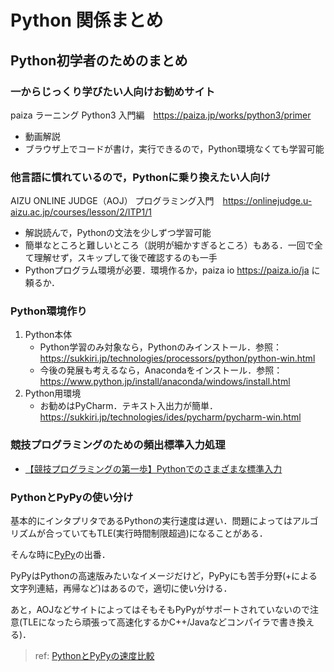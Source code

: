 # Python 関係まとめ

## Python初学者のためのまとめ

### 一からじっくり学びたい人向けお勧めサイト

paiza ラーニング Python3 入門編　https://paiza.jp/works/python3/primer
  * 動画解説
  * ブラウザ上でコードが書け，実行できるので，Python環境なくても学習可能

### 他言語に慣れているので，Pythonに乗り換えたい人向け

AIZU ONLINE JUDGE（AOJ） プログラミング入門　https://onlinejudge.u-aizu.ac.jp/courses/lesson/2/ITP1/1
  * 解説読んで，Pythonの文法を少しずつ学習可能
  * 簡単なところと難しいところ（説明が細かすぎるところ）もある．一回で全て理解せず，スキップして後で確認するのも一手
  * Pythonプログラム環境が必要．環境作るか，paiza io https://paiza.io/ja に頼るか．

### Python環境作り

1. Python本体
    * Python学習のみ対象なら，Pythonのみインストール．参照：https://sukkiri.jp/technologies/processors/python/python-win.html
    * 今後の発展も考えるなら，Anacondaをインストール．参照：https://www.python.jp/install/anaconda/windows/install.html
2. Python用環境
   * お勧めはPyCharm．テキスト入出力が簡単．https://sukkiri.jp/technologies/ides/pycharm/pycharm-win.html

### 競技プログラミングのための頻出標準入力処理

* [【競技プログラミングの第一歩】Pythonでのさまざまな標準入力](https://media.wemotion.co.jp/technology/%E3%80%90%E7%AB%B6%E6%8A%80%E3%83%97%E3%83%AD%E3%82%B0%E3%83%A9%E3%83%9F%E3%83%B3%E3%82%B0%E3%81%AE%E7%AC%AC%E4%B8%80%E6%AD%A9%E3%80%91python%E3%81%A7%E3%81%AE%E3%81%95%E3%81%BE%E3%81%96%E3%81%BE/)

### PythonとPyPyの使い分け
基本的にインタプリタであるPythonの実行速度は遅い．問題によってはアルゴリズムが合っていてもTLE(実行時間制限超過)になることがある．

そんな時に[PyPy](https://ja.wikipedia.org/wiki/PyPy)の出番．

PyPyはPythonの高速版みたいなイメージだけど，PyPyにも苦手分野(+による文字列連結，再帰など)はあるので，適切に使い分ける．

あと，AOJなどサイトによってはそもそもPyPyがサポートされていないので注意(TLEになったら頑張って高速化するかC++/Javaなどコンパイラで書き換える)．

> ref: [PythonとPyPyの速度比較](https://qiita.com/y-oksaku/items/f0c5c4681bc30dddf7f4)
